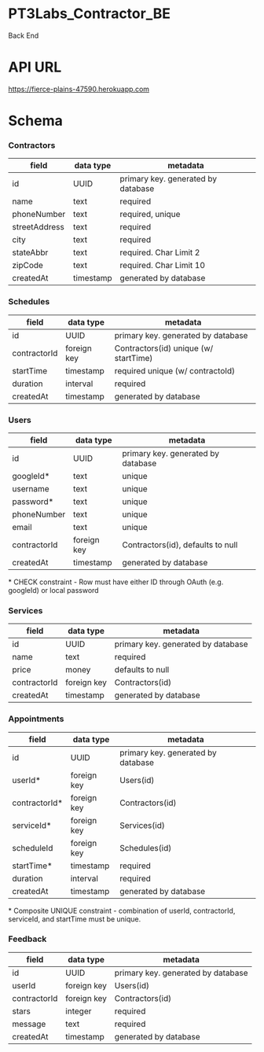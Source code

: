 # PT3Labs_Contractor_BE

Back End

# API URL

https://fierce-plains-47590.herokuapp.com

# Schema

### Contractors

| field         | data type | metadata                           |
| ------------- | --------- | ---------------------------------- |
| id            | UUID      | primary key. generated by database |
| name          | text      | required                           |
| phoneNumber   | text      | required, unique                   |
| streetAddress | text      | required                           |
| city          | text      | required                           |
| stateAbbr     | text      | required. Char Limit 2             |
| zipCode       | text      | required. Char Limit 10            |
| createdAt     | timestamp | generated by database              |

### Schedules

| field        | data type   | metadata                              |
| ------------ | ----------- | --------------------------------------|
| id           | UUID        | primary key. generated by database    |
| contractorId | foreign key | Contractors(id) unique (w/ startTime) |
| startTime    | timestamp   | required unique (w/ contractoId)      |
| duration     | interval    | required                              |
| createdAt    | timestamp   | generated by database                 |

### Users

| field        | data type   | metadata                           |
| ------------ | ----------- | ---------------------------------- |
| id           | UUID        | primary key. generated by database |
| googleId*    | text        | unique                             |
| username     | text        | unique                             |
| password*    | text        | unique                             |
| phoneNumber  | text        | unique                             |
| email        | text        | unique                             |
| contractorId | foreign key | Contractors(id), defaults to null  |
| createdAt    | timestamp   | generated by database              |

\* CHECK constraint - Row must have either ID through OAuth (e.g. googleId) or local password

### Services

| field        | data type   | metadata                           |
| ------------ | ----------- | ---------------------------------- |
| id           | UUID        | primary key. generated by database |
| name         | text        | required                           |
| price        | money       | defaults to null                   |
| contractorId | foreign key | Contractors(id)                    |
| createdAt    | timestamp   | generated by database              |

### Appointments

| field               | data type   | metadata                           |
| ------------------- | ----------- | ---------------------------------- |
| id                  | UUID        | primary key. generated by database |
| userId*             | foreign key | Users(id)                          |
| contractorId*       | foreign key | Contractors(id)                    |
| serviceId*          | foreign key | Services(id)                       |
| scheduleId          | foreign key | Schedules(id)                      |
| startTime*| timestamp   | required                           |
| duration            | interval    | required                           |
| createdAt           | timestamp   | generated by database              |

\* Composite UNIQUE constraint - combination of userId, contractorId, serviceId, and startTime must be unique.

### Feedback

| field        | data type   | metadata                           |
| ------------ | ----------- | ---------------------------------- |
| id           | UUID        | primary key. generated by database |
| userId       | foreign key | Users(id)                          |
| contractorId | foreign key | Contractors(id)                    |
| stars        | integer     | required                           |
| message      | text        | required                           |
| createdAt    | timestamp   | generated by database              |
